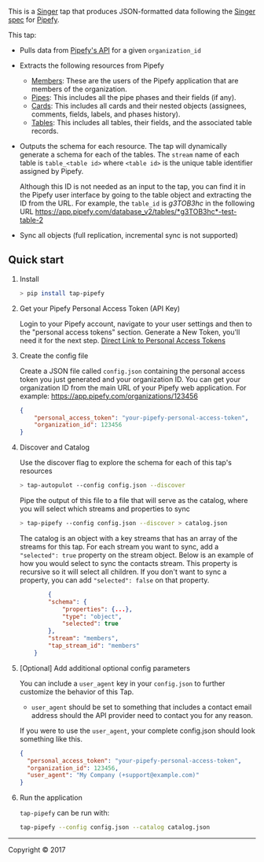 This is a [Singer](https://singer.io) tap that produces JSON-formatted data following the [Singer spec](https://github.com/singer-io/getting-started/blob/master/SPEC.md) for [Pipefy](https://www.pipefy.com/).

This tap:
- Pulls data from [Pipefy's API](https://pipefy.docs.apiary.io/) for a given `organization_id`
- Extracts the following resources from Pipefy
  - [Members](https://pipefy.docs.apiary.io/#reference/0/show-organization): These are the users of the Pipefy application that are members of the organization.
  - [Pipes](http://docs.pipefypipe.apiary.io/#reference/0/list-pipes): This includes all the pipe phases and their fields (if any).
  - [Cards](https://pipefypipe.docs.apiary.io/#reference/0/list-cards): This includes all cards and their nested objects (assignees, comments, fields, labels, and phases history).
  - [Tables](http://docs.pipefydatabase.apiary.io/#reference/0/list-tables): This includes all tables, their fields, and the associated table records.
- Outputs the schema for each resource. The tap will dynamically generate a schema for each of the tables. The `stream` name of each table is `table_<table id>` where `<table id>` is the unique table identifier assigned by Pipefy.

	Although this ID is not needed as an input to the tap, you can find it in the Pipefy user interface by going to the table object and extracting the ID from the URL. For example, the `table_id` is *g3TOB3hc* in the following URL https://app.pipefy.com/database_v2/tables/*g3TOB3hc*-test-table-2
- Sync all objects (full replication, incremental sync is not supported)

## Quick start

1. Install

    ```bash
    > pip install tap-pipefy
    ```

2. Get your Pipefy Personal Access Token (API Key)

    Login to your Pipefy account, navigate to your user settings and then to the "personal access tokens" section. Generate a New Token, you'll need it for the next step. [Direct Link to Personal Access Tokens](https://app.pipefy.com/tokens)

3. Create the config file

    Create a JSON file called `config.json` containing the personal access token you just generated and your organization ID. You can get your organization ID from the main URL of your Pipefy web application. For example: https://app.pipefy.com/organizations/123456

    ```json
    {
        "personal_access_token": "your-pipefy-personal-access-token",
        "organization_id": 123456
    }
    ```

4. Discover and Catalog

    Use the discover flag to explore the schema for each of this tap's resources

    ```bash
    > tap-autopulot --config config.json --discover
    ```

    Pipe the output of this file to a file that will serve as the catalog, where you will select which streams and properties to sync

    ```bash
    > tap-pipefy --config config.json --discover > catalog.json
    ```

    The catalog is an object with a key streams that has an array of the streams for this tap. For each stream you want to sync, add a `"selected": true` property on the stream object. Below is an example of how you would select to sync the contacts stream. This property is recursive so it will select all children. If you don't want to sync a property, you can add `"selected": false` on that property.

    ```json
            {
            "schema": {
                "properties": {...},
                "type": "object",
                "selected": true
            },
            "stream": "members",
            "tap_stream_id": "members"
        }
    ```

5. [Optional] Add additional optional config parameters

    You can include a `user_agent` key in your `config.json` to further customize the behavior of this Tap.
    - `user_agent` should be set to something that includes a contact email address should the API provider need to contact you for any reason.

    If you were to use the `user_agent`, your complete config.json should look something like this.

    ```json
    {
      "personal_access_token": "your-pipefy-personal-access-token",
      "organization_id": 123456,
      "user_agent": "My Company (+support@example.com)"
    }
    ```

7. Run the application

    `tap-pipefy` can be run with:

    ```bash
    tap-pipefy --config config.json --catalog catalog.json
    ```

---

Copyright &copy; 2017
